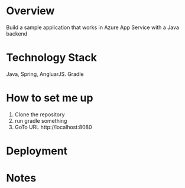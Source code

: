 # Overview

Build a sample application that works in Azure App Service with a Java backend


# Technology Stack
Java, Spring, AngluarJS. Gradle


# How to set me up
1. Clone the repository
2. run gradle something
3. GoTo URL http://localhost:8080

# Deployment

# Notes
